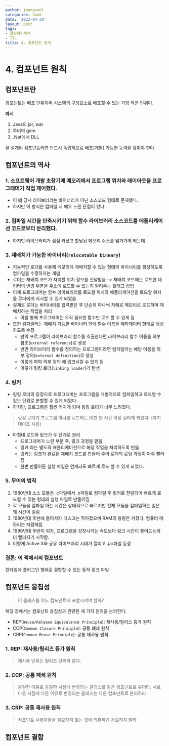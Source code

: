 ```yaml
---
author: jeongcool
categories: book
date: '2023-04-30'
layout: post
tags:
- 클린아키텍처
- TIL
title: 4. 컴포넌트 원칙
---
```


# 4. 컴포넌트 원칙
## 컴포넌트란
컴포는트는 배포 단위이며 시스템의 구성요소로 배포할 수 있는 가장 작은 단위다.

**예시**
1. Java의 jar, war
2. 루비의 gem
3. .Net에서 DLL

잘 설계된 컴포넌트라면 반드시 독립적으로 배포(개발) 가능한 능력을 갖춰야 한다.

## 컴포넌트의 역사
### 1. 소프트웨어 개발 초창기에 메모리에서 프로그램 위치와 레이아웃을 프로그래머가 직접 제어했다.
- 이 떄 당시 라이브러리는 바이너리가 아닌 소스코드 형태로 존재했다.
- 하지만 이 방식은 컴파일 시 매우 느린 단점이 있다.
### 2. 컴파일 시간을 단축시키기 위해 함수 라이브러리 소스코드를 애플리케이션 코드로부터 분리했다.
- 하지만 라이브러리가 점점 커졌고 할당된 메모리 주소를 넘거가게 되는데
### 3. 재배치가 가능한 바이너리(`relocatable bineary`)
- 지능적인 로더를 사용해 메모리에 재배치할 수 있는 형태의 바이너리를 생성하도록 컴파일을 수정하자는 개념
- 로더는 재배치 코드가 자리할 위치 정보를 전달받음 -> 재배치 코드에는 로드한 데이터의 변경 부분을 주소에 로드할 수 있는지 알려주는 플래그 삽입
- 이제 프로그래머는 함수 라이브러리를 로드할 위치와 애플리케이션을 로드할 위치를 로더에게 지시할 수 있게 되었음
- 실제로 로더는 바이너리를 입력받은 후 단순히 하나씩 차례로 메모리로 로드하며 재배치하는 작업을 처리
  - 이를 통해 프로그래머는 오직 필요한 함수만 로드 할 수 있게 됨
- 또한 컴파일러는 재배치 가능한 바이너리 안에 함수 이름을 메타데이터 형태로 생성하도록 수정
  - 만약 프로그램이 라이브러리 함수를 호출한다면 라이브러리 함수 이름을 외부 참조(`external reference`)로 생성
  - 반면 라이브러리 함수를 정의하는 프로그램이라면 컴파일러는 해당 이름을 외부 정의(`external definition`)로 생성
  - 이렇게 하여 외부 정의 에 링크시킬 수 있게 됨
  - 이렇게 링킹 로더(`linking loader`)가 탄생

### 4. 링커
- 링킹 로더의 등장으로 프로그래머는 프로그램을 개별적으로 컴파일하고 로드할 수 있는 단위로 분할할 수 있게 되었다.
- 하지만, 프로그램은 훨씬 커지게 되며 링킹 로더가 너무 느려졌다.
> 링킹 로더가 프로그램 하나를 로드하는 데만 한 시간 이상 걸리게 되었다. (자기테이프 사용)
- 마침내 로드와 링크가 두 단계로 분리
  - 프로그래머가 느린 부분 즉, 링크 과정을 맡음
  - 링커 라는 별도의 애플리케이션으로 해당 작업을 처리하도록 만듦
  - 링커는 링크가 완료된 재배치 코드를 만들어 주어 로더의 로딩 과정이 아주 빨라짐 
  - 한번 만들어둔 실행 파일은 언제라도 빠르게 로드 할 수 있게 되었다.

### 5. 무어의 법칙
1. 1980년대 소스 모듈은 .c파일에서 .o파일로 컴파일 후 링커로 전달되어 빠르게 로드될 수 있는 형태의 실행 파일로 만들어짐
2. 각 모듈을 컴파일 하는 시간은 상대적으로 빠르지만 전체 모듈을 컴파일하는 일은 꽤 시간이 걸림
3. 1980년대 후반에 들어서자 디스크는 작아졌으며 RAM의 용량은 커졌다. 컴퓨터 메모리는 저렴해짐 
4. 1990년대 후반이 되자, 프로그램을 성장시키는 속도보다 링크 시간이 줄어드는게 더 빨라지기 시작함.
5. 이렇게 Active X와 공유 라이브러리 시대가 열리고 .jar파일 등장

### 결론: 이 책에서의 컴포넌트
런타임에 플러그인 형태로 결합할 수 있는 동적 링크 파일

## 컴포넌트 응집성
> 이 클래스를 어느 컴포넌트에 포함시켜야 할까? 

해당 장에서는 컴포넌트 응집성과 관련된 세 가지 원칙을 논의한다.

- REP(`Reuse/Release Equivalence Principle`): 재사용/릴리스 등가 원칙
- CCP(`Common Closure Principle`): 공통 폐쇄 원칙
- CRP(`Common Reuse Principle`): 공통 재사용 원칙

### 1. REP: 재사용/릴리즈 등가 원칙
> 재사용 단위는 릴리즈 단위와 같다.
<!-- TODO -->


### 2. CCP: 공통 폐쇄 원칙
> 동일한 이유로 동일한 시점에 변경되는 클래스를 같은 컴포넌트로 묶어라. 
> 서로 다른 시점에 다른 이유로 변경되는 클래스는 다른 컴포넌트로 분리하라
<!-- TODO -->

### 3. CRP: 공통 재사용 원칙
> 컴포넌트 사용자들을 필요하지 않는 것에 의존하게 강요하지 말라
<!-- TODO -->
## 컴포넌트 결합
<!-- TODO -->
